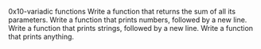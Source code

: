 0x10-variadic functions
Write a function that returns the sum of all its parameters.
Write a function that prints numbers, followed by a new line.
Write a function that prints strings, followed by a new line.
Write a function that prints anything.
